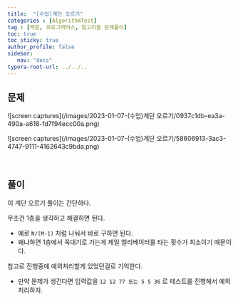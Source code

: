 ```yaml
---
title:  "[수업]계단 오르기"
categories : [AlgorithmTest]
tag : [백준, 프로그래머스, 알고리즘 문제풀이]
toc: true
toc_sticky: true
author_profile: false
sidebar:
   nav: "docs"
typora-root-url: ../../..
---
```




## 문제

![screen captures](/images/2023-01-07-(수업)계단 오르기/0937c1db-ea3a-490a-a618-fd7f94ecc00a.png)

![screen captures](/images/2023-01-07-(수업)계단 오르기/58606913-3ac3-4747-9111-4162643c9bda.png)

<br>

## 풀이

이 계단 오르기 풀이는 간단하다.

무조건 1층을 생각하고 해결하면 된다. 

* 예로 `N/(M-1)` 처럼 나눠서 바로 구하면 된다.  
* 왜냐하면 1층에서 꼭대기로 가는게 제일 엘리베이터를 타는 횟수가 최소이기 때문이다.  

참고로 진행중에 예외처리할게 있었던걸로 기억한다.

* 만약 문제가 생긴다면 입력값을 `12 12 77 또는 5 5 36` 로 테스트를 진행해서 예외 처리하자.
